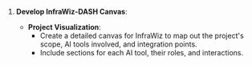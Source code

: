 1. **Develop InfraWiz-DASH Canvas**:
    
    - **Project Visualization**:
        - Create a detailed canvas for InfraWiz to map out the project's scope, AI tools involved, and integration points.
        - Include sections for each AI tool, their roles, and interactions.